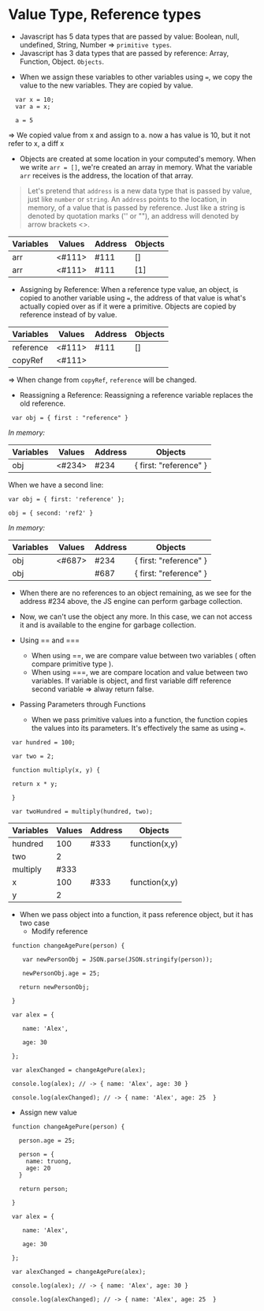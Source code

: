 # Value Type, Reference types

- Javascript has 5 data types that are passed by value:  Boolean, null, undefined, String, Number => `primitive types`.
- Javascript has 3 data types that are passed by reference: Array, Function, Object. `Objects`.


* When we assign these variables to other variables using `=`, we copy the value to the new variables. They are copied by value.

```
  var x = 10;
  var a = x;

  a = 5
```
=> We copied value from x and assign to a. now a has value is 10, but it not refer to x, a diff x


- Objects are created at some location in your computed's memory. When we write `arr = []`, we're created an array in memory.
  What the variable `arr` receives is the address, the location of that array.

> Let's pretend that `address` is a new data type that is passed by value, just like `number` or `string`. An `address` points to the location, in memory, of a value that is passed by reference. Just like a string is denoted by quotation marks ('' or ""), an address will denoted by arrow brackets <>.


| Variables | Values | Address | Objects | 
| --------- | ------ | ------- | ------- |
| arr       | <#111> | #111    | []      |
| arr       | <#111> | #111    | [1]     |

* Assigning by Reference:  When a reference type value, an object, is copied to another variable using `=`, the address of that value is what's actually copied over as if it were a primitive. Objects are copied by reference instead of by value.
  
| Variables | Values | Address | Objects | 
| --------- | ------ | ------- | ------- |
| reference | <#111> | #111    | []      |
| copyRef   | <#111> |         |         |

=> When change from `copyRef`, `reference` will be changed.

* Reassigning a Reference: Reassigning a reference variable replaces the old reference.
```
 var obj = { first : "reference" }
```

 *In memory:*

| Variables | Values | Address |        Objects         | 
| --------- | ------ | ------- | ---------------------- |
| obj       | <#234> | #234    | { first: "reference" } |


 When we have a second line:
 
 ```
 var obj = { first: 'reference' };
 
 obj = { second: 'ref2' }

 ```

 *In memory:*

| Variables | Values | Address |        Objects         | 
| --------- | ------ | ------- | ---------------------- |
| obj       | <#687> | #234    | { first: "reference" } |
| obj       |        | #687    | { first: "reference" } |

* When there are no references to an object remaining, as we see for the address #234 above, the JS engine can perform garbage collection.
* Now, we can't use the object any more. In this case, we can not access it and is available to the engine for garbage collection. 


* Using == and ===
  - When using ==, we are compare value between two variables ( often compare primitive type ).
  - When using ===, we are compare location and value between two variables. If variable is object, and first variable diff reference second variable => alway return false.


* Passing Parameters through Functions

  - When we pass primitive values into a function, the function copies the values into its parameters. It's effectively the same as using `=`.

```
 var hundred = 100;
 
 var two = 2;
 
 function multiply(x, y) {
 
 return x * y;

 }
 
 var twoHundred = multiply(hundred, two);
```

| Variables | Values | Address |        Objects         | 
| --------- | ------ | ------- | ---------------------- |
| hundred   | 100    | #333    | function(x,y)          |
| two       | 2      |         |                        |
| multiply  | #333   |         |                        |
| x         | 100    | #333    | function(x,y)          |
| y         | 2      |         |                        |


 - When we pass object into a function, it pass reference object, but it has two case
   + Modify reference

```
 function changeAgePure(person) {

    var newPersonObj = JSON.parse(JSON.stringify(person));

    newPersonObj.age = 25;
 
   return newPersonObj;

 }
 
 var alex = {
 
    name: 'Alex',

    age: 30

 };

 var alexChanged = changeAgePure(alex);

 console.log(alex); // -> { name: 'Alex', age: 30 }

 console.log(alexChanged); // -> { name: 'Alex', age: 25  }

```
   + Assign new value

```
 function changeAgePure(person) {

   person.age = 25;
   
   person = { 
     name: truong,
     age: 20
   }

   return person;

 }
 
 var alex = {
 
    name: 'Alex',

    age: 30

 };

 var alexChanged = changeAgePure(alex);

 console.log(alex); // -> { name: 'Alex', age: 30 }

 console.log(alexChanged); // -> { name: 'Alex', age: 25  }

```

